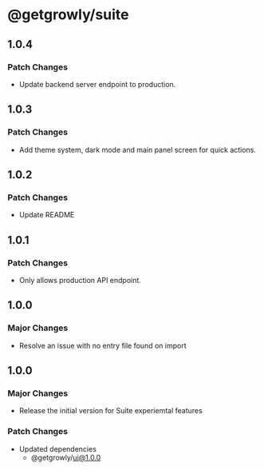 # @getgrowly/suite

## 1.0.4

### Patch Changes

- Update backend server endpoint to production.

## 1.0.3

### Patch Changes

- Add theme system, dark mode and main panel screen for quick actions.

## 1.0.2

### Patch Changes

- Update README

## 1.0.1

### Patch Changes

- Only allows production API endpoint.

## 1.0.0

### Major Changes

- Resolve an issue with no entry file found on import

## 1.0.0

### Major Changes

- Release the initial version for Suite experiemtal features

### Patch Changes

- Updated dependencies
  - @getgrowly/ui@1.0.0
